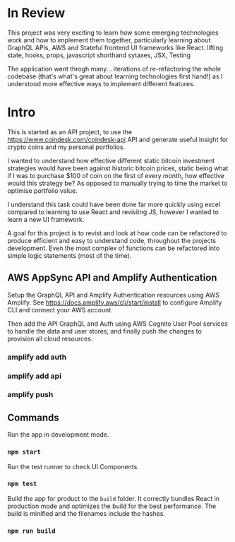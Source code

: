# In Review

This project was very exciting to learn how some emerging technologies work and how to implement them together, particularly learning about GraphQL APIs, AWS and Stateful frontend UI frameworks like React.
lifting state, hooks, props,
javascript shorthand sytaxes, JSX, Testing

The application went throgh many... iterations of re-refactoring the whole codebase (that's what's great about learning technologies first hand!) as I understood more effective ways to implement different features.

# Intro

This is started as an API project, to use the https://www.coindesk.com/coindesk-api API and generate useful insight for crypto coins and my personal portfolios.<br />

I wanted to understand how effective different static bitcoin
investment strategies would have been against historic bitcoin prices,
static being what if I was to purchase \$100 of coin on the first of
every month, how effective would this strategy be? As opposed to
manually trying to time the market to optimise portfolio value.<br />

I understand this task could have been done far more quickly using
excel compared to learning to use React and revisitng JS, however I
wanted to learn a new UI framework.<br />

A goal for this project is to revist and look at how code can be refactored to produce efficient and easy to understand code, throughout the projects development. Even the most complex of functions can be refactored into simple logic statements (most of the time).<br />

## AWS AppSync API and Amplify Authentication

Setup the GraphQL API and Amplify Authentication resources using AWS Amplify.
See https://docs.amplify.aws/cli/start/install to configure Amplify CLI and connect your AWS account.

Then add the API GraphQL and Auth using AWS Cognito User Pool services to handle the data and user stores, and finally push the changes to provision all cloud resources.

### amplify add auth

### amplify add api

### amplify push

## Commands

Run the app in development mode.<br />

### `npm start`

Run the test runner to check UI Components.<br />

### `npm test`

Build the app for product to the `build` folder.
It correctly bundles React in production mode and optimizes the build for the best performance.
The build is minified and the filenames include the hashes.<br />

### `npm run build`
